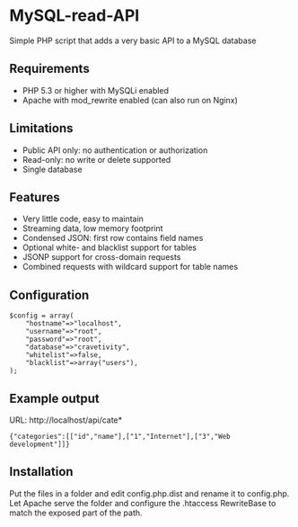 # MySQL-read-API

Simple PHP script that adds a very basic API to a MySQL database

## Requirements

  - PHP 5.3 or higher with MySQLi enabled
  - Apache with mod_rewrite enabled (can also run on Nginx)

## Limitations

  - Public API only: no authentication or authorization
  - Read-only: no write or delete supported
  - Single database

## Features

  - Very little code, easy to maintain
  - Streaming data, low memory footprint
  - Condensed JSON: first row contains field names
  - Optional white- and blacklist support for tables
  - JSONP support for cross-domain requests
  - Combined requests with wildcard support for table names

## Configuration

```
$config = array(
    "hostname"=>"localhost",
    "username"=>"root",
    "password"=>"root",
    "database"=>"cravetivity",
    "whitelist"=>false,
    "blacklist"=>array("users"),
);
```

## Example output

URL: http://localhost/api/cate*

```
{"categories":[["id","name"],["1","Internet"],["3","Web development"]]}
```

## Installation

Put the files in a folder and edit config.php.dist and rename it to config.php. Let Apache serve the folder and configure the .htaccess RewriteBase to match the exposed part of the path.
